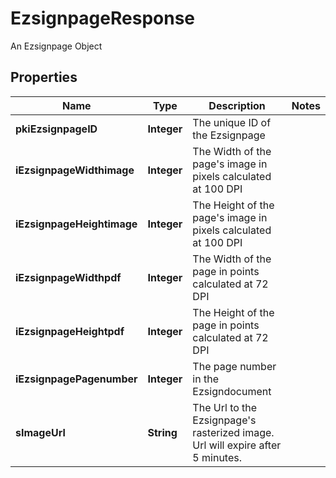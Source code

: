 

# EzsignpageResponse

An Ezsignpage Object

## Properties

Name | Type | Description | Notes
------------ | ------------- | ------------- | -------------
**pkiEzsignpageID** | **Integer** | The unique ID of the Ezsignpage | 
**iEzsignpageWidthimage** | **Integer** | The Width of the page&#39;s image in pixels calculated at 100 DPI | 
**iEzsignpageHeightimage** | **Integer** | The Height of the page&#39;s image in pixels calculated at 100 DPI | 
**iEzsignpageWidthpdf** | **Integer** | The Width of the page in points calculated at 72 DPI | 
**iEzsignpageHeightpdf** | **Integer** | The Height of the page in points calculated at 72 DPI | 
**iEzsignpagePagenumber** | **Integer** | The page number in the Ezsigndocument | 
**sImageUrl** | **String** | The Url to the Ezsignpage&#39;s rasterized image.  Url will expire after 5 minutes. | 



